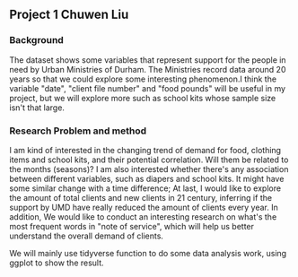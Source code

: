 ## Project 1 Chuwen Liu
### Background
The dataset shows some variables that represent support for the people in need by Urban Ministries of Durham. The Ministries record data around 20 years so that we could explore some interesting phenomenon.I think the variable "date", "client file number" and "food pounds" will be useful in my project, but we will explore more such as school kits whose sample size isn't that large.
### Research Problem and method
I am kind of interested in the changing trend of demand for food, clothing items and school kits, and their potential correlation. Will them be related to the months (seasons)? I am also interested whether there's any association between different variables, such as diapers and school kits. It might have some similar change with a time difference; At last, I would like to explore the amount of total clients and new clients in 21 century, inferring if the support by UMD have really reduced the amount of clients every year. In addition, We would like to conduct an interesting research on what's the most frequent words in "note of service", which will help us better understand the overall demand of clients.

We will mainly use tidyverse function to do some data analysis work, using ggplot to show the result.